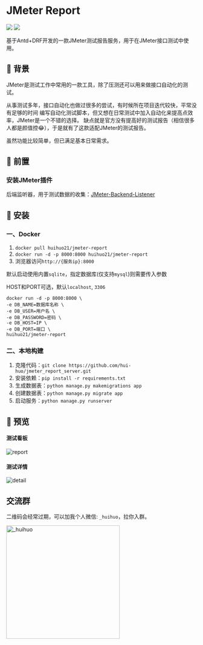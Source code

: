 # JMeter Report

![](https://img.shields.io/badge/JMeter-green)
[![](https://img.shields.io/github/last-commit/hui-huo/jmeter_report_server)](https://github.com/hui-huo/jmeter_report_server)

基于Antd+DRF开发的一款JMeter测试报告服务，用于在JMeter接口测试中使用。


## 🌴 背景
JMeter是测试工作中常用的一款工具，除了压测还可以用来做接口自动化的测试。

从事测试多年，接口自动化也做过很多的尝试，有时候所在项目迭代较快，平常没有足够的时间
编写自动化测试脚本，但又想在日常测试中加入自动化来提高点效率，JMeter是一个不错的选择。
缺点就是官方没有提高好的测试报告（相信很多人都是颜值控😂），于是就有了这款适配JMeter的测试报告。

虽然功能比较简单，但已满足基本日常需求。

## 👏 前置
### 安装JMeter插件
后端监听器，用于测试数据的收集：[JMeter-Backend-Listener](https://github.com/hui-huo/JMeter-Backend-Listener)

## 📌 安装

### 一、Docker

1. `docker pull huihuo21/jmeter-report`
2. `docker run -d -p 8000:8000 huihuo21/jmeter-report`
3. 浏览器访问`http://{服务ip}:8000`

默认启动使用内置`sqlite`，指定数据库(仅支持`mysql`)则需要传入参数

HOST和PORT可选，默认`localhost`, `3306`
```
docker run -d -p 8000:8000 \
-e DB_NAME=数据库名称 \
-e DB_USER=用户名 \
-e DB_PASSWORD=密码 \
-e DB_HOST=IP \ 
-e DB_PORT=端口 \
huihuo21/jmeter-report
```

### 二、本地构建
1. 克隆代码：`git clone https://github.com/hui-huo/jmeter_report_server.git`
2. 安装依赖：`pip install -r requirements.txt `
3. 生成数据表：`python manage.py makemigrations app`
4. 创建数据表：`python manage.py migrate app`
5. 启动服务：`python manage.py runserver`

## 🔎 预览

#### 测试看板
![report](https://files.mdnice.com/user/25329/5919ebec-6bda-4717-a308-52a2428d1154.png)

#### 测试详情
![detail](https://files.mdnice.com/user/25329/7eee778e-9daa-42ab-81ea-137ced272f6b.png)

## 交流群
二维码会经常过期，可以加我个人微信: `_huihuo`，拉你入群。

<img src="https://files.mdnice.com/user/25329/b940a9df-f86a-40f9-ba15-f79fba7585b6.png" alt="_huihuo" width="300" height="300" />




